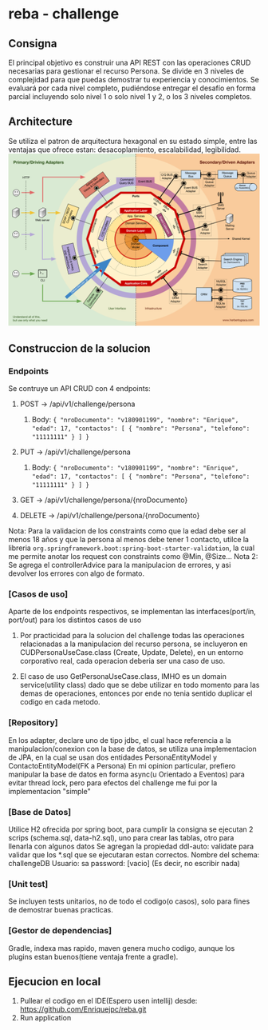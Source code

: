# reba - challenge

## Consigna 
El principal objetivo es construir una API REST con las operaciones CRUD
necesarias para gestionar el recurso Persona.
Se divide en 3 niveles de complejidad para que puedas demostrar tu experiencia y
conocimientos.
Se evaluará por cada nivel completo, pudiéndose entregar el desafío en forma
parcial incluyendo solo nivel 1 o solo nivel 1 y 2, o los 3 niveles completos.

## Architecture
Se utiliza el patron de arquitectura hexagonal en su estado simple, entre las ventajas que ofrece estan: desacoplamiento, escalabilidad, legibilidad.
![alt text](docs/hexagonal.png)


## Construccion de la solucion

### Endpoints
Se contruye un API CRUD con 4 endpoints:
1. POST -> /api/v1/challenge/persona
   1. Body: ```
      {
      "nroDocumento": "v180901199",
      "nombre": "Enrique",
      "edad": 17,
      "contactos": [
      {
      "nombre": "Persona",
      "telefono": "11111111"
      }
      ]
      } ```

2. PUT -> /api/v1/challenge/persona
   1. Body: ```
      {
      "nroDocumento": "v180901199",
      "nombre": "Enrique",
      "edad": 17,
      "contactos": [
      {
      "nombre": "Persona",
      "telefono": "11111111"
      }
      ]
      } ```
3. GET -> /api/v1/challenge/persona/{nroDocumento}
4. DELETE -> /api/v1/challenge/persona/{nroDocumento}

Nota: Para la validacion de los constraints como que la edad debe ser al menos 18 años y que la persona al menos debe tener 1 contacto, utilce la libreria `org.springframework.boot:spring-boot-starter-validation`, la cual me permite anotar los request con constraints como @Min, @Size...
Nota 2: Se agrega el controllerAdvice para la manipulacion de errores, y asi devolver los errores con algo de formato.

### [Casos de uso]
Aparte de los endpoints respectivos, se implementan las interfaces(port/in, port/out) para los distintos casos de uso
1. Por practicidad para la solucion del challenge todas las operaciones relacionadas a la manipulacion del recurso persona,
se incluyeron en CUDPersonaUseCase.class (Create, Update, Delete), en un entorno corporativo real, cada operacion deberia ser una caso de uso.

2. El caso de uso GetPersonaUseCase.class, IMHO es un domain service(utility class) dado que se debe utilizar en todo momento para las demas de operaciones, entonces por ende no tenia sentido duplicar el codigo en cada metodo.

### [Repository]
En los adapter, declare uno de tipo jdbc, el cual hace referencia a la manipulacion/conexion con la base de datos, se utiliza una implementacion de JPA, en la cual se usan dos entidades PersonaEntityModel y ContactoEntityModel(FK a Persona)
En mi opinion particular, prefiero manipular la base de datos en forma async(u Orientado a Eventos)  para evitar thread lock, pero para efectos del challenge me fui por la implementacion "simple"

### [Base de Datos]
Utilice H2 ofrecida por spring boot, para cumplir la consigna se ejecutan 2 scrips (schema.sql, data-h2.sql), uno para crear las tablas, otro para llenarla con algunos datos
Se agregan la propiedad ddl-auto: validate para validar que los *.sql que se ejecutaran estan correctos. 
Nombre del schema: challengeDB
Usuario: sa
password: [vacio] (Es decir, no escribir nada)

### [Unit test]

Se incluyen tests unitarios, no de todo el codigo(o casos), solo para fines de demostrar buenas practicas.

### [Gestor de dependencias]
Gradle, indexa mas rapido, maven genera mucho codigo, aunque los plugins estan buenos(tiene ventaja frente a gradle).

## Ejecucion en local
1. Pullear el codigo en el IDE(Espero usen intellij) desde: https://github.com/Enriquejpc/reba.git
2. Run application

